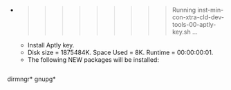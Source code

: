 * >>>>>>>>> Running inst-min-con-xtra-cld-dev-tools-00-aptly-key.sh ...
  * Install Aptly key.
  * Disk size = 1875484K. Space Used = 8K. Runtime = 00:00:00:01.
  * The following NEW packages will be installed:
  ```bash
dirmngr* gnupg*
  ```
